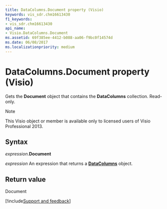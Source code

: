 ```yaml
---
title: DataColumns.Document property (Visio)
keywords: vis_sdr.chm16613430
f1_keywords:
- vis_sdr.chm16613430
api_name:
- Visio.DataColumns.Document
ms.assetid: 69f385ee-4412-b088-aa06-f9bc0f14574d
ms.date: 06/08/2017
ms.localizationpriority: medium
---
```



# DataColumns.Document property (Visio)

Gets the **Document** object that contains the **DataColumns** collection. Read-only.


> [!NOTE] 
> This Visio object or member is available only to licensed users of Visio Professional 2013.


## Syntax

_expression_.**Document**

_expression_ An expression that returns a **[DataColumns](Visio.DataColumns.md)** object.


## Return value

Document

[!include[Support and feedback](~/includes/feedback-boilerplate.md)]
